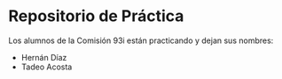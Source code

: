 # Repositorio de Práctica

Los alumnos de la Comisión 93i están practicando y dejan sus nombres:

- Hernán Díaz
- Tadeo Acosta
